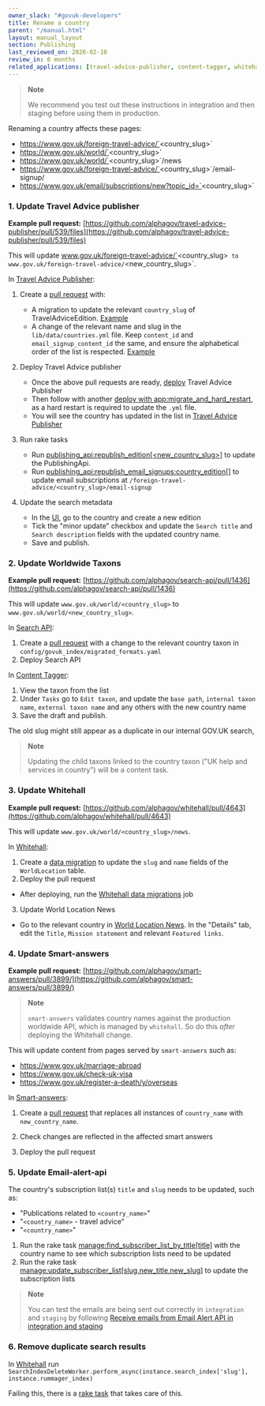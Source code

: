 ```yaml
---
owner_slack: "#govuk-developers"
title: Rename a country
parent: "/manual.html"
layout: manual_layout
section: Publishing
last_reviewed_on: 2020-02-10
review_in: 6 months
related_applications: [travel-advice-publisher, content-tagger, whitehall]
---
```

> **Note**
>
> We recommend you test out these instructions in integration and then staging before using them in production.

Renaming a country affects these pages:

* https://www.gov.uk/foreign-travel-advice/`<country_slug>`
* https://www.gov.uk/world/`<country_slug>`
* https://www.gov.uk/world/`<country_slug>`/news
* https://www.gov.uk/foreign-travel-advice/`<country_slug>`/email-signup/
* https://www.gov.uk/email/subscriptions/new?topic_id=`<country_slug>`

### 1. Update Travel Advice publisher

**Example pull request:** [https://github.com/alphagov/travel-advice-publisher/pull/539/files](https://github.com/alphagov/travel-advice-publisher/pull/539/files)

This will update www.gov.uk/foreign-travel-advice/`<country_slug>` to www.gov.uk/foreign-travel-advice/`<new_country_slug>`.

In [Travel Advice Publisher](https://github.com/alphagov/travel-advice-publisher):

1. Create a [pull request](https://github.com/alphagov/travel-advice-publisher/pull/539/files) with:
    * A migration to update the relevant `country_slug` of TravelAdviceEdition. [Example](https://github.com/alphagov/travel-advice-publisher/pull/539/files#diff-dafdd21fd31a2f3a5d3eac5e2bdaeb08)
    * A change of the relevant name and slug in the `lib/data/countries.yml` file. Keep `content_id` and `email_signup_content_id` the same, and ensure the alphabetical order of the list is respected. [Example](https://github.com/alphagov/travel-advice-publisher/pull/539/files#diff-e7c0733c6cf5a1d6fc1f2589a6d9f0f7)

2. Deploy Travel Advice publisher
    * Once the above pull requests are ready, [deploy](https://deploy.integration.publishing.service.gov.uk/job/Deploy_App/parambuild/?TARGET_APPLICATION=travel-advice-publisher&DEPLOY_TASK=deploy) Travel Advice Publisher
    * Then follow with another [deploy with app:migrate_and_hard_restart](https://deploy.integration.publishing.service.gov.uk/job/Deploy_App/parambuild/?TARGET_APPLICATION=travel-advice-publisher&DEPLOY_TASK=app:migrate_and_hard_restart), as a hard restart is required to update the `.yml` file.
    * You will see the country has updated in the list in [Travel Advice Publisher](https://travel-advice-publisher.integration.publishing.service.gov.uk/admin)

3. Run rake tasks
    * Run [publishing_api:republish_edition[<new_country_slug>]](https://deploy.integration.publishing.service.gov.uk/job/run-rake-task/parambuild/?TARGET_APPLICATION=travel-advice-publisher&MACHINE_CLASS=backend&RAKE_TASK=publishing_api:republish_edition[<new_country_slug>]) to update the PublishingApi.
    * Run [publishing_api:republish_email_signups:country_edition[<country-slug>]](https://deploy.integration.publishing.service.gov.uk/job/run-rake-task/parambuild/?TARGET_APPLICATION=travel-advice-publisher&MACHINE_CLASS=backend&RAKE_TASK=publishing_api:republish_email_signups:country_edition[<country-slug>]) to update email subscriptions at `/foreign-travel-advice/<country_slug>/email-signup`

4. Update the search metadata
    * In the [UI](https://travel-advice-publisher.integration.publishing.service.gov.uk/admin), go to the country and create a new edition
    * Tick the "minor update" checkbox and update the `Search title` and `Search description` fields with the updated country name.
    * Save and publish.

### 2. Update Worldwide Taxons

**Example pull request:** [https://github.com/alphagov/search-api/pull/1436](https://github.com/alphagov/search-api/pull/1436)

This will update `www.gov.uk/world/<country_slug>` to `www.gov.uk/world/<new_country_slug>`.

In [Search API](https://github.com/alphagov/search-api):

1. Create a [pull request](https://github.com/alphagov/search-api/pull/1436) with a change to the relevant country taxon in `config/govuk_index/migrated_formats.yaml`
2. Deploy Search API

In [Content Tagger](https://content-tagger.integration.publishing.service.gov.uk/):

1. View the taxon from the list
2. Under `Tasks` go to `Edit taxon`, and update the `base path`, `internal taxon name`, `external taxon name` and any others with the new country name
3. Save the draft and publish.

The old slug might still appear as a duplicate in our internal GOV.UK search,

> **Note**
>
> Updating the child taxons linked to the country taxon ("UK help and services in country") will be a content task.

### 3. Update Whitehall

**Example pull request:** [https://github.com/alphagov/whitehall/pull/4643](https://github.com/alphagov/whitehall/pull/4643)

This will update `www.gov.uk/world/<country_slug>/news`.

In [Whitehall](https://github.com/alphagov/whitehall):

1. Create a [data migration](https://github.com/alphagov/whitehall/pull/4643/files) to update the `slug` and `name` fields of the `WorldLocation` table.
2. Deploy the pull request
  * After deploying, run the [Whitehall data migrations](https://deploy.integration.publishing.service.gov.uk/job/Run_Whitehall_Data_Migrations/) job
3. Update World Location News
  * Go to the relevant country in [World Location News](https://whitehall-admin.integration.publishing.service.gov.uk/government/admin/world_locations). In the "Details" tab, edit the `Title`, `Mission statement` and relevant `Featured links`.

### 4. Update Smart-answers

**Example pull request:** [https://github.com/alphagov/smart-answers/pull/3899/](https://github.com/alphagov/smart-answers/pull/3899/)

> **Note**
>
> `smart-answers` validates country names against the production worldwide API, which is managed by `whitehall`.  So do this *after* deploying the Whitehall change.

This will update content from pages served by `smart-answers` such as:

- https://www.gov.uk/marriage-abroad
- https://www.gov.uk/check-uk-visa
- https://www.gov.uk/register-a-death/y/overseas

In [Smart-answers](https://github.com/alphagov/smart-answers):

1. Create a [pull request](https://github.com/alphagov/smart-answers/pull/3899/) that replaces all instances of `country_name` with `new_country_name`.

2. Check changes are reflected in the affected smart answers

3. Deploy the pull request

### 5. Update Email-alert-api

The country's subscription list(s) `title` and `slug` needs to be updated, such as:

- "Publications related to `<country_name>`"
- "`<country_name>` - travel advice"
- "`<country_name>`"

1. Run the rake task [manage:find_subscriber_list_by_title[title]](https://deploy.integration.publishing.service.gov.uk/job/run-rake-task/parambuild/?TARGET_APPLICATION=email-alert-api&MACHINE_CLASS=email_alert_api&RAKE_TASK=manage:find_subscriber_list_by_title[country_name])
  with the country name to see which subscription lists need to be updated
2. Run the rake task [manage:update_subscriber_list[slug,new_title,new_slug]](https://deploy.integration.publishing.service.gov.uk/job/run-rake-task/parambuild/?TARGET_APPLICATION=email-alert-api&MACHINE_CLASS=email_alert_api&RAKE_TASK=manage:update_subscriber_list[country_slug,new_title,new_country_slug])
  to update the subscription lists

  > **Note**
  >
  > You can test the emails are being sent out correctly in `integration` and `staging`
    by following [Receive emails from Email Alert API in integration and staging](https://docs.publishing.service.gov.uk/manual/receiving-emails-from-email-alert-api-in-integration-and-staging.html)

### 6. Remove duplicate search results

In [Whitehall](https://github.com/alphagov/whitehall) run `SearchIndexDeleteWorker.perform_async(instance.search_index['slug'], instance.rummager_index)`

Failing this, there is a [rake task](https://github.com/alphagov/search-api/blob/4f106e40f2c1690d631f699bf8fc63dc39268866/lib/tasks/delete.rake#L9) that takes care of this.
